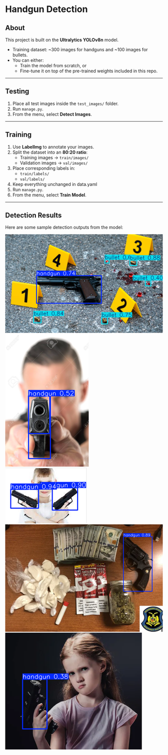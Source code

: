 # Handgun Detection  

## About  
This project is built on the **Ultralytics YOLOv8n** model.  
- Training dataset: ~300 images for handguns and ~100 images for bullets.  
- You can either:  
  - Train the model from scratch, or  
  - Fine-tune it on top of the pre-trained weights included in this repo.  

---

## Testing  
1. Place all test images inside the `test_images/` folder.  
2. Run `manage.py`.  
3. From the menu, select **Detect Images**.  

---

## Training  
1. Use **LabelImg** to annotate your images.  
2. Split the dataset into an **80:20 ratio**:  
   - Training images → `train/images/`  
   - Validation images → `val/images/`  
3. Place corresponding labels in:  
   - `train/labels/`  
   - `val/labels/`  
4. Keep everything unchanged in data.yaml 
5. Run `manage.py`.  
6. From the menu, select **Train Model**.  

---

## Detection Results  
Here are some sample detection outputs from the model:  

![Detection Example 1](examples/Screenshot%20from%202025-09-06%2014-46-24.png)  
![Detection Example 2](examples/Screenshot%20from%202025-09-06%2014-46-58.png)  
![Detection Example 3](examples/Screenshot%20from%202025-09-06%2014-47-09.png)  
![Detection Example 4](examples/Screenshot%20from%202025-09-06%2014-47-39.png)  
![Detection Example 5](examples/Screenshot%20from%202025-09-06%2014-47-53.png)  
